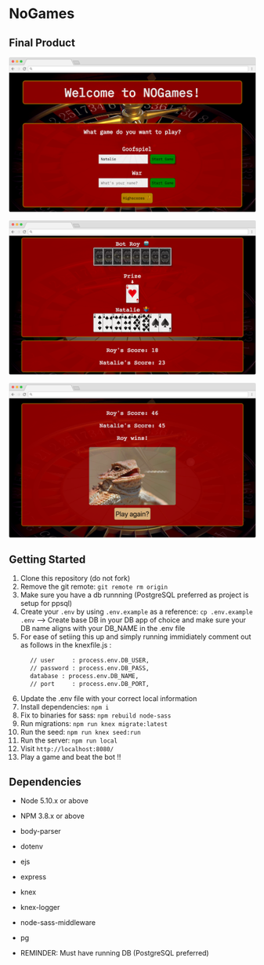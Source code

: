 # NoGames 

## Final Product 

!["Start Game"](https://github.com/Nschulz88/cardGame/blob/master/public/imgs/nogames_homepage_screenshot.png)

!["Play Game"](https://github.com/Nschulz88/cardGame/blob/master/public/imgs/nogames_game_screenshot.png)

!["End Game"](https://github.com/Nschulz88/cardGame/blob/master/public/imgs/nogames_endgame_screenshot.png)



## Getting Started

1. Clone this repository (do not fork)
2. Remove the git remote: `git remote rm origin`
3. Make sure you have a db runnning (PostgreSQL preferred as project is setup for ppsql)
4. Create your `.env` by using `.env.example` as a reference: `cp .env.example .env`
   --> Create base DB in your DB app of choice and make sure your DB name aligns with your DB_NAME in the .env file
5. For ease of setiing this up and simply running immidiately comment out as follows in the knexfile.js :
```       // host     : process.env.DB_HOST,
      // user     : process.env.DB_USER,
      // password : process.env.DB_PASS,
      database : process.env.DB_NAME,
      // port     : process.env.DB_PORT,
```
6. Update the .env file with your correct local information
7. Install dependencies: `npm i`
8. Fix to binaries for sass: `npm rebuild node-sass`
9. Run migrations: `npm run knex migrate:latest`
10. Run the seed: `npm run knex seed:run`
11. Run the server: `npm run local`
12. Visit `http://localhost:8080/`
13. Play a game and beat the bot !!




## Dependencies

- Node 5.10.x or above
- NPM 3.8.x or above
- body-parser
- dotenv
- ejs
- express
- knex
- knex-logger
- node-sass-middleware
- pg

- REMINDER: Must have running DB (PostgreSQL preferred)